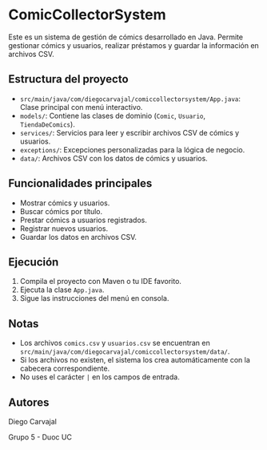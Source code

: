 # ComicCollectorSystem

Este es un sistema de gestión de cómics desarrollado en Java. Permite gestionar cómics y usuarios, realizar préstamos y guardar la información en archivos CSV.

## Estructura del proyecto

- `src/main/java/com/diegocarvajal/comiccollectorsystem/App.java`: Clase principal con menú interactivo.
- `models/`: Contiene las clases de dominio (`Comic`, `Usuario`, `TiendaDeComics`).
- `services/`: Servicios para leer y escribir archivos CSV de cómics y usuarios.
- `exceptions/`: Excepciones personalizadas para la lógica de negocio.
- `data/`: Archivos CSV con los datos de cómics y usuarios.

## Funcionalidades principales

- Mostrar cómics y usuarios.
- Buscar cómics por título.
- Prestar cómics a usuarios registrados.
- Registrar nuevos usuarios.
- Guardar los datos en archivos CSV.

## Ejecución

1. Compila el proyecto con Maven o tu IDE favorito.
2. Ejecuta la clase `App.java`.
3. Sigue las instrucciones del menú en consola.

## Notas

- Los archivos `comics.csv` y `usuarios.csv` se encuentran en `src/main/java/com/diegocarvajal/comiccollectorsystem/data/`.
- Si los archivos no existen, el sistema los crea automáticamente con la cabecera correspondiente.
- No uses el carácter `|` en los campos de entrada.

## Autores

Diego Carvajal

Grupo 5 - Duoc UC